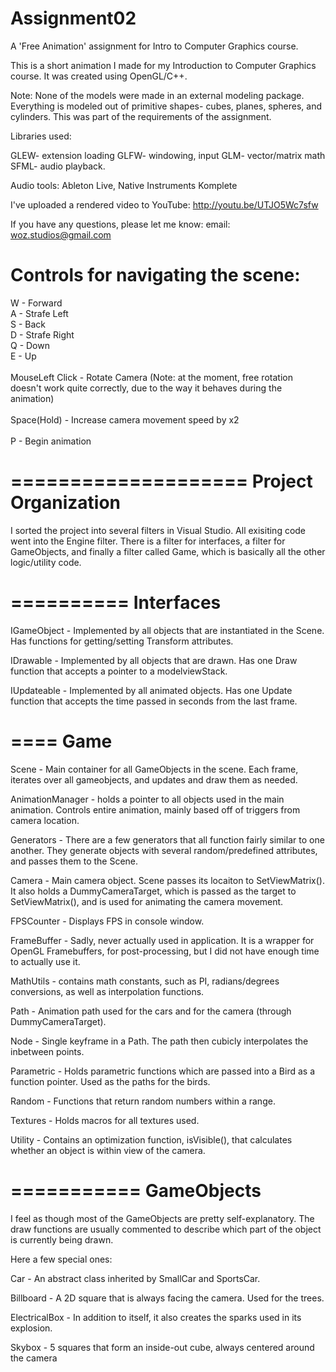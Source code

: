 Assignment02
============

A 'Free Animation' assignment for Intro to Computer Graphics course.

This is a short animation I made for my Introduction to Computer Graphics course.  It was created using OpenGL/C++.  

Note: None of the models were made in an external modeling package. 
Everything is modeled out of primitive shapes- cubes, planes, spheres, and cylinders. 
This was part of the requirements of the assignment.

Libraries used:

GLEW- extension loading
GLFW- windowing, input
GLM- vector/matrix math
SFML- audio playback.

Audio tools: Ableton Live, Native Instruments Komplete


I've uploaded a rendered video to YouTube:
http://youtu.be/UTJO5Wc7sfw

If you have any questions, please let me know:
email: woz.studios@gmail.com


Controls for navigating the scene:
==================================
W - Forward <br>
A - Strafe Left  <br>
S - Back <br>
D - Strafe Right <br>
Q - Down <br>
E - Up <br>
<br>
MouseLeft Click - Rotate Camera (Note: at the moment, 
			free rotation doesn't work quite correctly,
			due to the way it behaves during the animation) <br>
<br>
Space(Hold) - Increase camera movement speed by x2 <br>
<br>
P - Begin animation  <br>

====================
Project Organization
====================

I sorted the project into several filters in Visual Studio.  All exisiting code went into the Engine filter.
There is a filter for interfaces, a filter for GameObjects, and finally a filter called Game, 
which is basically all the other logic/utility code.

==========
Interfaces
==========
IGameObject - Implemented by all objects that are instantiated in the Scene.  Has functions for getting/setting
		Transform attributes.

IDrawable - Implemented by all objects that are drawn.
		Has one Draw function that accepts a pointer to a modelviewStack.

IUpdateable - Implemented by all animated objects.
		Has one Update function that accepts the time passed in seconds from the last frame.

====
Game
====
Scene - Main container for all GameObjects in the scene.
	Each frame, iterates over all gameobjects, and updates and draw them as needed.

AnimationManager - holds a pointer to all objects used in the main animation.
		Controls entire animation, mainly based off of triggers from camera location.

Generators - There are a few generators that all function fairly similar to one another.
		They generate objects with several random/predefined attributes, and passes them to the Scene.

Camera - Main camera object.  Scene passes its locaiton to SetViewMatrix().
	It also holds a DummyCameraTarget, which is passed as the target to SetViewMatrix(), and is used for animating 
	the camera movement.

FPSCounter - Displays FPS in console window.

FrameBuffer - Sadly, never actually used in application.  It is a wrapper for OpenGL Framebuffers, for post-processing,
	but I did not have enough time to actually use it.

MathUtils - contains math constants, such as PI, radians/degrees conversions, as well as interpolation functions.

Path - Animation path used for the cars and for the camera (through DummyCameraTarget).

Node - Single keyframe in a Path. The path then cubicly interpolates the inbetween points.

Parametric - Holds parametric functions which are passed into a Bird as a function pointer.
	Used as the paths for the birds.

Random - Functions that return random numbers within a range.

Textures - Holds macros for all textures used.

Utility - Contains an optimization function, isVisible(), that calculates whether an object is within view of the camera.

===========
GameObjects
===========

I feel as though most of the GameObjects are pretty self-explanatory.  The draw functions are usually 
commented to describe which part of the object is currently being drawn.

Here a few special ones: 

Car - An abstract class inherited by SmallCar and SportsCar.

Billboard - A 2D square that is always facing the camera.  Used for the trees.

ElectricalBox - In addition to itself, it also creates the sparks used in its explosion.

Skybox - 5 squares that form an inside-out cube, always centered around the camera
